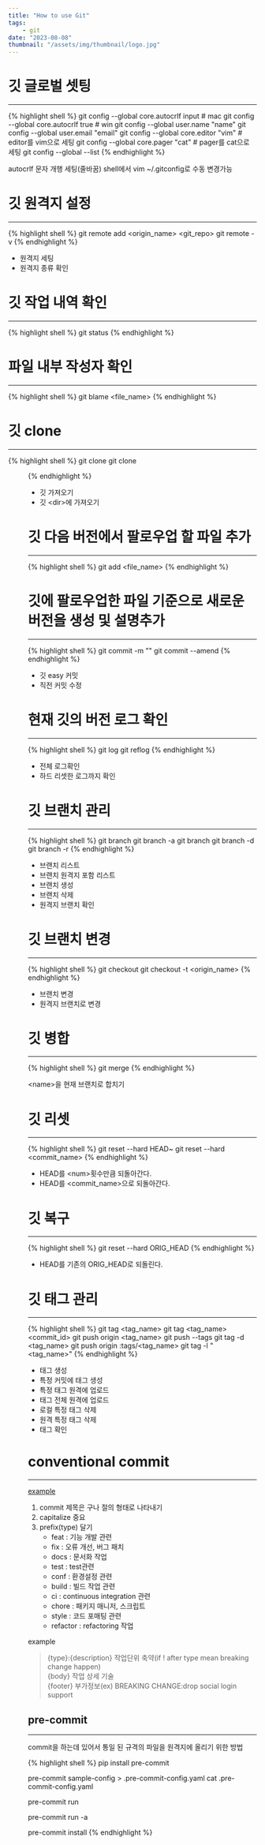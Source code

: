 ```yaml
---
title: "How to use Git"
tags:
    - git
date: "2023-08-08"
thumbnail: "/assets/img/thumbnail/logo.jpg"
---
```


# 깃 글로벌 셋팅
---
{% highlight shell %}
git config --global core.autocrlf input # mac
git config --global core.autocrlf true # win
git config --global user.name "name"
git config --global user.email "email"
git config --global core.editor "vim" # editor를 vim으로 세팅
git config --global core.pager "cat" # pager를 cat으로 세팅
git config --global --list
{% endhighlight %}

autocrlf 문자 개행 세팅(줄바꿈)
shell에서 vim ~/.gitconfig로 수동 변경가능

# 깃 원격지 설정
---
{% highlight shell %}
git remote add <origin_name> <git_repo>
git remote -v
{% endhighlight %}

* 원격지 세팅
* 원격지 종류 확인

# 깃 작업 내역 확인
---
{% highlight shell %}
git status
{% endhighlight %}

# 파일 내부 작성자 확인
---
{% highlight shell %}
git blame <file_name>
{% endhighlight %}

# 깃 clone
---
{% highlight shell %}
git clone <url>
git clone <url> <dir>
{% endhighlight %}

* 깃 가져오기
* 깃 \<dir\>에 가져오기

# 깃 다음 버전에서 팔로우업 할 파일 추가
---
{% highlight shell %}
git add <file_name>
{% endhighlight %}

# 깃에 팔로우업한 파일 기준으로 새로운 버전을 생성 및 설명추가
---
{% highlight shell %}
git commit -m "<message>"
git commit --amend
{% endhighlight %}

* 깃 easy 커밋
* 직전 커밋 수정

# 현재 깃의 버전 로그 확인
---
{% highlight shell %}
git log
git reflog
{% endhighlight %}

* 전체 로그확인
* 하드 리셋한 로그까지 확인

# 깃 브랜치 관리
---
{% highlight shell %}
git branch
git branch -a
git branch <name>
git branch -d <name>
git branch -r
{% endhighlight %}

* 브랜치 리스트
* 브랜치 원격지 포함 리스트
* 브랜치 생성
* 브랜치 삭제
* 원격지 브랜치 확인

# 깃 브랜치 변경
---
{% highlight shell %}
git checkout <name>
git checkout -t <origin_name>
{% endhighlight %}

* 브랜치 변경
* 원격지 브랜치로 변경

# 깃 병합
---
{% highlight shell %}
git merge <name>
{% endhighlight %}

\<name\>을 현재 브랜치로 합치기

# 깃 리셋
---
{% highlight shell %}
git reset --hard HEAD~<num>
git reset --hard <commit_name>
{% endhighlight %}

* HEAD를 \<num\>횟수만큼 되돌아간다.
* HEAD를 \<commit_name\>으로 되돌아간다.

# 깃 복구
---
{% highlight shell %}
git reset --hard ORIG_HEAD
{% endhighlight %}

* HEAD를 기존의 ORIG_HEAD로 되돌린다.

# 깃 태그 관리
---
{% highlight shell %}
git tag <tag_name>
git tag <tag_name> <commit_id>
git push origin <tag_name>
git push --tags
git tag -d <tag_name>
git push origin :tags/<tag_name>
git tag -l "<tag_name>"
{% endhighlight %}

* 태그 생성
* 특정 커밋에 태그 생성
* 특정 태그 원격에 업로드
* 태그 전체 원격에 업로드
* 로컬 특정 태그 삭제
* 원격 특정 태그 삭제
* 태그 확인

# conventional commit  
---

[example](https://www.conventionalcommits.org/ko/v1.0.0)

1. commit 제목은 구나 절의 형태로 나타내기
2. capitalize 중요
3. prefix(type) 달기
    - feat : 기능 개발 관련
    - fix : 오류 개선, 버그 패치
    - docs : 문서화 작업
    - test : test관련
    - conf : 환경설정 관련
    - build : 빌드 작업 관련
    - ci : continuous integration 관련
    - chore : 패키지 매니저, 스크립트
    - style : 코드 포매팅 관련
    - refactor : refactoring 작업

example

> {type}:{description} 작업단위 축약(if ! after type mean breaking change happen)  
> {body} 작업 상세 기술  
> {footer} 부가정보(ex) BREAKING CHANGE:drop social login support

## pre-commit
---
commit을 하는데 있어서 통일 된 규격의 파일을 원격지에 올리기 위한 방법

{% highlight shell %}
pip install pre-commit

pre-commit sample-config > .pre-commit-config.yaml
cat .pre-commit-config.yaml

pre-commit run

pre-commit run -a

pre-commit install
{% endhighlight %}
